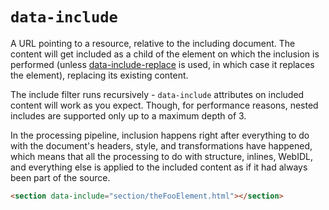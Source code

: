 # `data-include`

A URL pointing to a resource, relative to the including document. The content will get included as a child of the element on which the inclusion is performed (unless [data-include-replace](data-include-replace) is used, in which case it replaces the element), replacing its existing content.

The include filter runs recursively - `data-include` attributes on included content will work as you expect. Though, for performance reasons, nested includes are supported only up to a maximum depth of 3.

In the processing pipeline, inclusion happens right after everything to do with the document's headers, style, and transformations have happened, which means that all the processing to do with structure, inlines, WebIDL, and everything else is applied to the included content as if it had always been part of the source.

```html "example": "Include content from another file."
<section data-include="section/theFooElement.html"></section>
```
